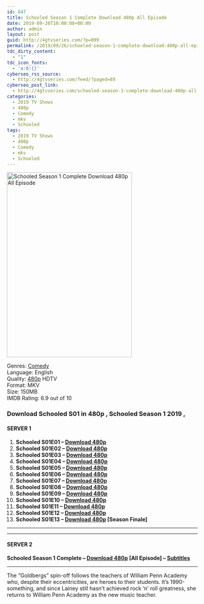 ```yaml
---
id: 647
title: Schooled Season 1 Complete Download 480p All Episode
date: 2019-09-26T10:00:08+00:00
author: admin
layout: post
guid: http://4gtvseries.com/?p=899
permalink: /2019/09/26/schooled-season-1-complete-download-480p-all-episode/
tdc_dirty_content:
  - "1"
tdc_icon_fonts:
  - 'a:0:{}'
cyberseo_rss_source:
  - http://4gtvseries.com/feed/?paged=89
cyberseo_post_link:
  - http://4gtvseries.com/schooled-season-1-complete-download-480p-all-episode/
categories:
  - 2019 TV Shows
  - 480p
  - Comedy
  - mkv
  - Schooled
tags:
  - 2019 TV Shows
  - 480p
  - Comedy
  - mkv
  - Schooled
---
```

<img loading="lazy" class="aligncenter" src="https://2.bp.blogspot.com/-ONlyfK8ivuM/XYyLrBwzE2I/AAAAAAAAAQA/xWtYEGNtuTMoreOTZLtwb2jOWffjKIwNQCK4BGAYYCw/s1600/Schooled%2BSeason%2B1.jpg" alt="Schooled Season 1 Complete Download 480p All Episode" width="330" height="488" />

Genres:&nbsp;<a href="http://4gtvseries.com/tag/comedy/" data-wpel-link="internal">Comedy</a>  
Language: English  
Quality:&nbsp;<a href="http://4gtvseries.com/tag/480p/" data-wpel-link="internal">480p</a>&nbsp;HDTV  
Format: MKV  
Size: 150MB  
IMDB Rating: 6.9 out of 10

### **Download Schooled S01 in 480p , Schooled Season 1 2019 ,&nbsp;**

#### <span><strong>SERVER 1</strong></span>

  1. **Schooled S01E01 – <a href="http://slink.dl480p.xyz/nAKMmiKG" data-wpel-link="external" target="_blank" rel="nofollow external noopener noreferrer" class="wpel-icon-left"><i class="wpel-icon fa fa-download" aria-hidden="true"></i>Download 480p</a>**
  2. **Schooled S01E02 – <a href="http://slink.dl480p.xyz/V6tr3" data-wpel-link="external" target="_blank" rel="nofollow external noopener noreferrer" class="wpel-icon-left"><i class="wpel-icon fa fa-download" aria-hidden="true"></i>Download 480p</a>**
  3. **Schooled S01E03 – <a href="http://slink.dl480p.xyz/aoW5a" data-wpel-link="external" target="_blank" rel="nofollow external noopener noreferrer" class="wpel-icon-left"><i class="wpel-icon fa fa-download" aria-hidden="true"></i>Download 480p</a>**
  4. **Schooled S01E04 – <a href="http://slink.dl480p.xyz/ZJmTpy" data-wpel-link="external" target="_blank" rel="nofollow external noopener noreferrer" class="wpel-icon-left"><i class="wpel-icon fa fa-download" aria-hidden="true"></i>Download 480p</a>**
  5. **Schooled S01E05 – <a href="http://slink.dl480p.xyz/rAB4" data-wpel-link="external" target="_blank" rel="nofollow external noopener noreferrer" class="wpel-icon-left"><i class="wpel-icon fa fa-download" aria-hidden="true"></i>Download 480p</a>**
  6. **Schooled S01E06 – <a href="http://slink.dl480p.xyz/IkKry" data-wpel-link="external" target="_blank" rel="nofollow external noopener noreferrer" class="wpel-icon-left"><i class="wpel-icon fa fa-download" aria-hidden="true"></i>Download 480p</a>**
  7. **Schooled S01E07 – <a href="http://slink.dl480p.xyz/3XXBQvY" data-wpel-link="external" target="_blank" rel="nofollow external noopener noreferrer" class="wpel-icon-left"><i class="wpel-icon fa fa-download" aria-hidden="true"></i>Download 480p</a>**
  8. **Schooled S01E08 – <a href="http://slink.dl480p.xyz/PWwhEw9" data-wpel-link="external" target="_blank" rel="nofollow external noopener noreferrer" class="wpel-icon-left"><i class="wpel-icon fa fa-download" aria-hidden="true"></i>Download 480p</a>**
  9. **Schooled S01E09 – <a href="http://slink.dl480p.xyz/d5orpzBN" data-wpel-link="external" target="_blank" rel="nofollow external noopener noreferrer" class="wpel-icon-left"><i class="wpel-icon fa fa-download" aria-hidden="true"></i>Download 480p</a>**
 10. **Schooled S01E10 – <a href="http://slink.dl480p.xyz/lUO2" data-wpel-link="external" target="_blank" rel="nofollow external noopener noreferrer" class="wpel-icon-left"><i class="wpel-icon fa fa-download" aria-hidden="true"></i>Download 480p</a>**
 11. **Schooled S01E11 – <a href="http://slink.dl480p.xyz/8Fxcr9r" data-wpel-link="external" target="_blank" rel="nofollow external noopener noreferrer" class="wpel-icon-left"><i class="wpel-icon fa fa-download" aria-hidden="true"></i>Download 480p</a>**
 12. **Schooled S01E12 – <a href="http://slink.dl480p.xyz/y105FnqR" data-wpel-link="external" target="_blank" rel="nofollow external noopener noreferrer" class="wpel-icon-left"><i class="wpel-icon fa fa-download" aria-hidden="true"></i>Download 480p</a>**
 13. **Schooled S01E13 – <a href="http://slink.dl480p.xyz/hHvoBSi" data-wpel-link="external" target="_blank" rel="nofollow external noopener noreferrer" class="wpel-icon-left"><i class="wpel-icon fa fa-download" aria-hidden="true"></i>Download 480p</a> [Season Finale]**

* * *

* * *

#### <span><strong>SERVER 2</strong></span>

**Schooled Season 1 Complete – <a href="http://dl480p.xyz/663/" data-wpel-link="external" target="_blank" rel="nofollow external noopener noreferrer" class="wpel-icon-left"><i class="wpel-icon fa fa-download" aria-hidden="true"></i>Download 480p</a> [All Episode] – <a href="https://subscene.com/subtitles/schooled-first-season" data-wpel-link="external" target="_blank" rel="nofollow external noopener noreferrer" class="wpel-icon-left"><i class="wpel-icon fa fa-download" aria-hidden="true"></i>Subtitles</a>**

* * *

The “Goldbergs” spin-off follows the teachers of William Penn Academy who, despite their eccentricities, are heroes to their students. It’s 1990-something, and since Lainey still hasn’t achieved rock ‘n’ roll greatness, she returns to William Penn Academy as the new music teacher.

<div align="center">
</div>